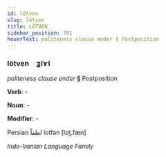 ```yaml
---
id: lötven
slug: lötven
title: LÖTVEN
sidebar_position: 781
hoverText: politeness clause ender § Postposition
---
```


### lötven&emsp;<span kind="abugida">ʓ̆ıɤ̃ɿ</span>

*politeness clause ender* **§** Postposition

**Verb**: -

**Noun**: -

**Modifier**: -

Persian لطفاً lotfan [lot̪.fæn]

*Indo-Iranian Language Family*